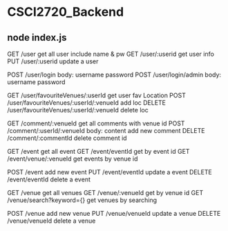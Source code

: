 # CSCI2720_Backend

## node index.js

GET     /user                               get all user include name & pw
GET     /user/:userid                       get user info
PUT     /user/:userid                       update a user

POST    /user/login                 body: username password
POST    /user/login/admin           body: username password

GET     /user/favouriteVenues/:userId            get user fav Location
POST    /user/favouriteVenues/:userId/:venueId   add loc
DELETE  /user/favouriteVenues/:userId/:venueId   delete loc

GET     /comment/:venueId                               get all comments with venue id
POST    /comment/:userId/:venueId   body: content       add new comment
DELETE  /comment/:commentId                             delete comment id

GET     /event                              get all event
GET     /event/eventId                      get by event id
GET     /event/venue/:venueId               get events by venue id

POST    /event                              add new event
PUT     /event/eventId                      update a event
DELETE  /event/eventId                      delete a event

GET     /venue                              get all venues
GET     /venue/:venueId                     get by venue id
GET     /venue/search?keyword={}            get venues by searching

POST    /venue                              add new venue
PUT     /venue/venueId                      update a venue
DELETE  /venue/venueId                      delete a venue